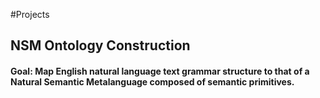 #Projects

## NSM Ontology Construction
#### Goal: Map English natural language text grammar structure to that of a Natural Semantic Metalanguage composed of semantic primitives.
